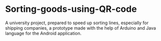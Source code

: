 # Sorting-goods-using-QR-code
A university project, prepared to speed up sorting lines, especially for shipping companies, a prototype made with the help of Arduino and Java language for the Android application.
